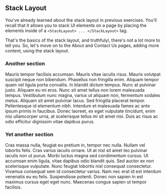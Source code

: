 ## Stack Layout

You've already learned about the stack layout in previous exercises. You'll recall that it allows you to stack UI elements on a page by placing the elements inside of a `<StackLayout> ... </StackLayout>` tag. 

That's the basics of the stack layout, and truthfulyl, there's not a lot more to tell you. So, let's move on to the About and Contact Us pages, adding more content, using the stack layout.



### Another section

Mauris tempor facilisis accumsan. Mauris vitae iaculis risus. Mauris volutpat suscipit neque non bibendum. Phasellus non fringilla enim. Aliquam tempor quam vel ligula porta convallis. In blandit dictum tempus. Nunc at pulvinar justo. Aliquam eu mi eros. Nunc sit amet tellus non lorem malesuada tempus. Vestibulum nunc magna, varius ut aliquam non, fermentum sodales metus. Aliquam sit amet pulvinar lacus. Sed fringilla placerat tempor. Pellentesque id elementum nibh. Interdum et malesuada fames ac ante ipsum primis in faucibus. Donec laoreet, ex eget vulputate tincidunt, enim nisi ullamcorper urna, at scelerisque tellus mi sit amet nisi. Duis ac risus ac odio efficitur dignissim vitae dapibus purus.

### Yet another section

Cras massa nulla, feugiat eu pretium in, tempor nec nulla. Nullam vel lobortis felis. Cras varius iaculis ornare. Ut at nisl sit amet leo pulvinar iaculis non ut purus. Morbi luctus magna sed condimentum cursus. Ut accumsan enim ligula, vitae dapibus odio blandit quis. Sed auctor ex non scelerisque vulputate. Nunc feugiat lobortis nisl consequat consectetur. Vivamus consequat sem id consectetur varius. Nam nec erat id est interdum venenatis eu eu felis. Suspendisse potenti. Donec non sapien in est maximus cursus eget eget nunc. Maecenas congue sapien ut tempor facilisis.

